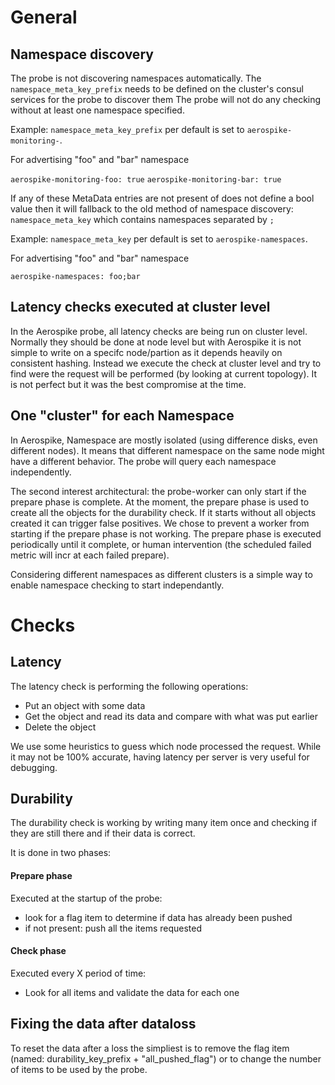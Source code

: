 # General

## Namespace discovery

The probe is not discovering namespaces automatically. The `namespace_meta_key_prefix`
needs to be defined on the cluster's consul services for the probe to discover them
The probe will not do any checking without at least one namespace specified.

Example:
`namespace_meta_key_prefix` per default is set to `aerospike-monitoring-`.

For advertising "foo" and "bar" namespace

`aerospike-monitoring-foo: true`
`aerospike-monitoring-bar: true`

If any of these MetaData entries are not present of does not define a bool value
then it will fallback to the old method of namespace discovery:
`namespace_meta_key` which contains namespaces separated by `;`

Example:
`namespace_meta_key` per default is set to `aerospike-namespaces`.

For advertising "foo" and "bar" namespace

`aerospike-namespaces: foo;bar`

## Latency checks executed at cluster level

In the Aerospike probe, all latency checks are being run on cluster level. Normally
they should be done at node level but with Aerospike it is not simple to write
on a specifc node/partion as it depends heavily on consistent hashing.
Instead we execute the check at cluster level and try to find were the request
will be performed (by looking at current topology). It is not perfect but
it was the best compromise at the time.


## One "cluster" for each Namespace

In Aerospike, Namespace are mostly isolated (using difference disks, even different
nodes). It means that different namespace on the same node might have a different
behavior. The probe will query each namespace independently.

The second interest architectural: the probe-worker can only start if the prepare
phase is complete. At the moment, the prepare phase is used to create all the
objects for the durability check. If it starts without all objects created it can
trigger false positives. We chose to prevent a worker from starting if the prepare
phase is not working. The prepare phase is executed periodically until it complete,
or human intervention (the scheduled failed metric will incr at each failed prepare).

Considering different namespaces as different clusters is a simple way to enable
namespace checking to start independantly.


# Checks

## Latency

The latency check is performing the following operations:
- Put an object with some data
- Get the object and read its data and compare with what was put earlier
- Delete the object

We use some heuristics to guess which node processed the request. While it may not
be 100% accurate, having latency per server is very useful for debugging.

## Durability

The durability check is working by writing many item once and checking if they
are still there and if their data is correct.

It is done in two phases: 

#### Prepare phase

Executed at the startup of the probe:
- look for a flag item to determine if data has already been pushed
- if not present: push all the items requested


#### Check phase

Executed every X period of time:
- Look for all items and validate the data for each one

## Fixing the data after dataloss

To reset the data after a loss the simpliest is to remove the flag item
(named: durability_key_prefix + "all_pushed_flag") or to change the number of items to be used
by the probe.
